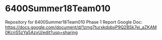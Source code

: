 # 6400Summer18Team010
Repository for 6400Summer18Team010
Phase 1 Report Google Doc:
https://docs.google.com/document/d/1zmg7turxkdobxP9Q2BSk7ei_aZKAM0KcnS5zYa5AzxU/edit?usp=sharing